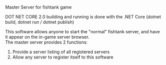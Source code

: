 Master Server for fishtank game

DOT NET CORE 2.0
building and running is done with the .NET Core (dotnet build, dotnet run / dotnet publish)

This software allows anyone to start the "normal" fishtank server, and have it appear on the in-game server browser.  
The master server provides 2 functions:

1. Provide a server listing of all registered servers
2. Allow any server to register itself to this software
